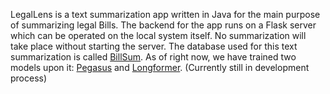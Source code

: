 LegalLens is a text summarization app written in Java for the main purpose of summarizing legal Bills. The backend for the app runs on a Flask server which can be operated on the local system itself. No summarization will take place without starting the server. The database used for this text summarization is called [BillSum](https://arxiv.org/abs/1910.00523). As of right now, we have trained two models upon it: [Pegasus](https://arxiv.org/abs/1912.08777) and [Longformer](https://arxiv.org/abs/2004.05150). (Currently still in development process)
